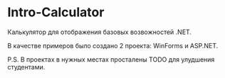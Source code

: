 # Intro-Calculator

Калькулятор для отображения базовых возвожностей .NET.

В качестве примеров было создано 2 проекта: WinForms и ASP.NET.

P.S. В проектах в нужных местах просталены TODO для улудшения студентами.
